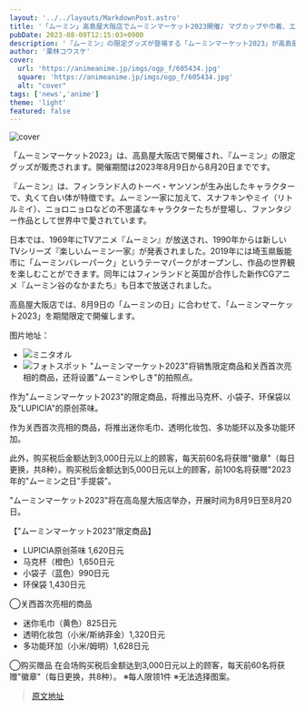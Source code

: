 ```yaml
---
layout: '../../layouts/MarkdownPost.astro'
title: '「ムーミン」高島屋大阪店でムーミンマーケット2023開催♪ マグカップや巾着、エコバッグなど限定グッズ登場'
pubDate: 2023-08-09T12:15:03+0900
description: '『ムーミン』の限定グッズが登場する「ムーミンマーケット2023」が高島屋大阪店で開催。開催期間は2023年8月9日から8月20日まで。'
author: '栗林コウスケ'
cover:
  url: 'https://animeanime.jp/imgs/ogp_f/605434.jpg'
  square: 'https://animeanime.jp/imgs/ogp_f/605434.jpg'
  alt: "cover"
tags: ['news','anime']
theme: 'light'
featured: false
---
```


![cover](https://animeanime.jp/imgs/ogp_f/605434.jpg)

「ムーミンマーケット2023」は、高島屋大阪店で開催され、『ムーミン』の限定グッズが販売されます。開催期間は2023年8月9日から8月20日までです。

『ムーミン』は、フィンランド人のトーベ・ヤンソンが生み出したキャラクターで、丸くて白い体が特徴です。ムーミン一家に加えて、スナフキンやミイ（リトルミイ）、ニョロニョロなどの不思議なキャラクターたちが登場し、ファンタジー作品として世界中で愛されています。

日本では、1969年にTVアニメ『ムーミン』が放送され、1990年からは新しいTVシリーズ『楽しいムーミン一家』が発表されました。2019年には埼玉県飯能市に「ムーミンバレーパーク」というテーマパークがオープンし、作品の世界観を楽しむことができます。同年にはフィンランドと英国が合作した新作CGアニメ『ムーミン谷のなかまたち』も日本で放送されました。

高島屋大阪店では、8月9日の「ムーミンの日」に合わせて、「ムーミンマーケット2023」を期間限定で開催します。

图片地址：
- ![ミニタオル](https://animeanime.jp/imgs/zoom/605420.jpg)
- ![フォトスポット](https://animeanime.jp/imgs/zoom/605435.jpg)
"ムーミンマーケット2023"将销售限定商品和关西首次亮相的商品，还将设置"ムーミンやしき"的拍照点。

作为"ムーミンマーケット2023"的限定商品，将推出马克杯、小袋子、环保袋以及"LUPICIA"的原创茶味。 

作为关西首次亮相的商品，将推出迷你毛巾、透明化妆包、多功能环以及多功能环加。

此外，购买税后金额达到3,000日元以上的顾客，每天前60名将获赠"徽章"（每日更换，共8种）。购买税后金额达到5,000日元以上的顾客，前100名将获赠"2023年的"ムーミン之日"手提袋"。

"ムーミンマーケット2023"将在高岛屋大阪店举办，开展时间为8月9日至8月20日。

【"ムーミンマーケット2023"限定商品】
- LUPICIA原创茶味 1,620日元
- 马克杯（橙色）1,650日元
- 小袋子（蓝色）990日元
- 环保袋 1,430日元

◯关西首次亮相的商品
- 迷你毛巾（黄色）825日元
- 透明化妆包（小米/斯纳菲金）1,320日元
- 多功能环加（小米/姆明）1,628日元

◯购买赠品
在会场购买税后金额达到3,000日元以上的顾客，每天前60名将获赠"徽章"（每日更换，共8种）。 ※每人限领1件 ※无法选择图案。

>[原文地址](https://animeanime.jp/article/2023/08/09/79177.html)  
